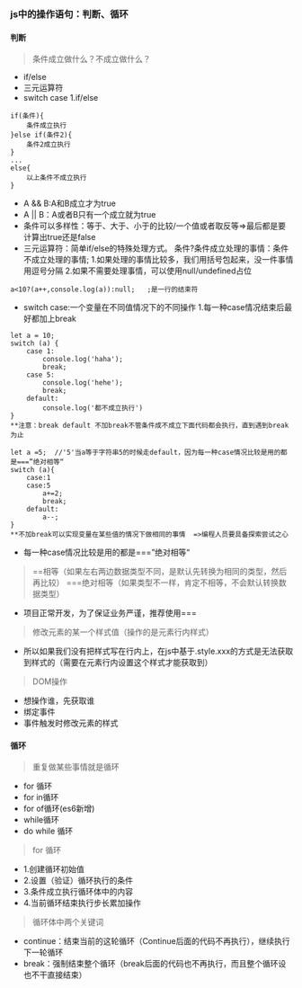 ### js中的操作语句：判断、循环
#### 判断
> 条件成立做什么？不成立做什么？
- if/else
- 三元运算符
- switch case
1.if/else
```
if(条件){
    条件成立执行
}else if(条件2){
    条件2成立执行
}
...
else{
    以上条件不成立执行
}
```
- A && B:A和B成立才为true
- A || B：A或者B只有一个成立就为true
- 条件可以多样性：等于、大于、小于的比较/一个值或者取反等=>最后都是要计算出true还是false
- 三元运算符：简单if/else的特殊处理方式。
条件?条件成立处理的事情：条件不成立处理的事情;
1.如果处理的事情比较多，我们用括号包起来，没一件事情用逗号分隔
2.如果不需要处理事情，可以使用null/undefined占位
```
a<10?(a++,console.log(a)):null;   ;是一行的结束符
```
- switch case:一个变量在不同值情况下的不同操作
1.每一种case情况结束后最好都加上break
```
let a = 10;
switch (a) {
    case 1:
        console.log('haha');
        break;
    case 5:
        console.log('hehe');
        break;
    default:
        console.log('都不成立执行')
}
**注意：break default 不加break不管条件成不成立下面代码都会执行，直到遇到break为止
```
```
let a =5;  //'5'当a等于字符串5的时候走default，因为每一种case情况比较是用的都是===”绝对相等“
switch (a){
    case:1
    case:5
        a+=2;
        break;
    default:
        a--;
}
**不加break可以实现变量在某些值的情况下做相同的事情  =>编程人员要具备探索尝试之心
```
- 每一种case情况比较是用的都是===”绝对相等“
> ==相等（如果左右两边数据类型不同，是默认先转换为相同的类型，然后再比较）  ===绝对相等（如果类型不一样，肯定不相等，不会默认转换数据类型）
- 项目正常开发，为了保证业务严谨，推荐使用===

> 修改元素的某一个样式值（操作的是元素行内样式）
- 所以如果我们没有把样式写在行内上，在js中基于.style.xxx的方式是无法获取到样式的（需要在元素行内设置这个样式才能获取到）

> DOM操作
- 想操作谁，先获取谁
- 绑定事件
- 事件触发时修改元素的样式

#### 循环
> 重复做某些事情就是循环
- for 循环
- for in循环
- for of循环(es6新增)
- while循环
- do while 循环

> for 循环
- 1.创建循环初始值
- 2.设置（验证）循环执行的条件
- 3.条件成立执行循环体中的内容
- 4.当前循环结束执行步长累加操作

> 循环体中两个关键词
- continue：结束当前的这轮循环（Continue后面的代码不再执行），继续执行下一轮循环
- break：强制结束整个循环（break后面的代码也不再执行，而且整个循环设也不干直接结束）

